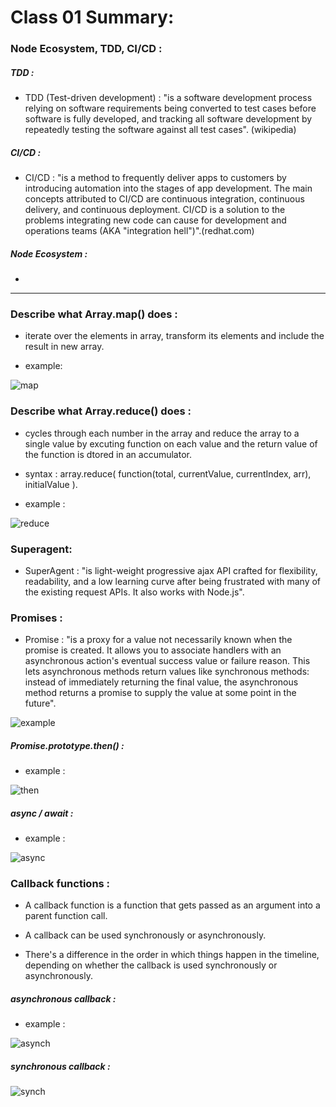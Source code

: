 # Class 01 Summary:

### Node Ecosystem, TDD, CI/CD :

##### TDD :

* TDD (Test-driven development) : "is a software development process relying on software requirements being converted to test cases before software is fully developed, and tracking all software development by repeatedly testing the software against all test cases". (wikipedia)

##### CI/CD :

* CI/CD : "is a method to frequently deliver apps to customers by introducing automation into the stages of app development. The main concepts attributed to CI/CD are continuous integration, continuous delivery, and continuous deployment. CI/CD is a solution to the problems integrating new code can cause for development and operations teams (AKA "integration hell")".(redhat.com)

##### Node Ecosystem :

* 

**********************************************************************

### Describe what Array.map() does :

* iterate over the elements in array, transform its elements and include the result in new array.

* example:

![map](https://www.itboy.in/wp-content/uploads/2021/01/map.png)


### Describe what Array.reduce() does :

* cycles through each number in the array and reduce the array to a single value by excuting function on each value and the return value of the function is dtored in an accumulator.

* syntax : array.reduce( function(total, currentValue, currentIndex, arr), 
initialValue ).

* example : 

![reduce](https://res.cloudinary.com/practicaldev/image/fetch/s---CsNi0td--/c_imagga_scale,f_auto,fl_progressive,h_900,q_auto,w_1600/https://cl.ly/635e6f8acce6/Image%25202018-09-19%2520at%252011.21.07%2520AM.png)


### Superagent: 

* SuperAgent : "is light-weight progressive ajax API crafted for flexibility, readability, and a low learning curve after being frustrated with many of the existing request APIs. It also works with Node.js".

### Promises :

* Promise : "is a proxy for a value not necessarily known when the promise is created. It allows you to associate handlers with an asynchronous action's eventual success value or failure reason. This lets asynchronous methods return values like synchronous methods: instead of immediately returning the final value, the asynchronous method returns a promise to supply the value at some point in the future".

![example](https://miro.medium.com/max/1024/1*yAFctUA8useVWRbC-nWhBA.png)

##### Promise.prototype.then() :

* example :

![then](https://miro.medium.com/max/700/1*Xt_kSc5t1QH8oeF4GeIZew.jpeg)

##### async / await :

* example :

![async](https://miro.medium.com/max/700/1*ktmJ30vivdMsrAgHwtuynw.jpeg)

###  Callback functions : 

* A callback function is a function that gets passed as an argument into a parent function call.

* A callback can be used synchronously or asynchronously.

* There's a difference in the order in which things happen in the timeline, depending on whether the callback is used synchronously or asynchronously.

##### asynchronous callback :

* example :

![asynch](https://res.cloudinary.com/practicaldev/image/fetch/s--5e204O-Y--/c_limit%2Cf_auto%2Cfl_progressive%2Cq_auto%2Cw_880/https://dev-to-uploads.s3.amazonaws.com/i/rjqf7w2vmlxxz5ez0dbz.png)

##### synchronous callback :

![synch](https://res.cloudinary.com/practicaldev/image/fetch/s--dqZaqp09--/c_limit%2Cf_auto%2Cfl_progressive%2Cq_auto%2Cw_880/https://dev-to-uploads.s3.amazonaws.com/i/hyaxexxqnkl9ymxrjlh4.png)



